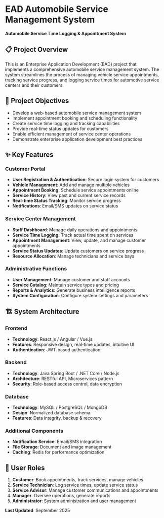 # EAD Automobile Service Management System

**Automobile Service Time Logging & Appointment System**

## 📋 Project Overview

This is an Enterprise Application Development (EAD) project that implements a comprehensive automobile service management system. The system streamlines the process of managing vehicle service appointments, tracking service progress, and logging service times for automotive service centers and their customers.

## 🎯 Project Objectives

- Develop a web-based automobile service management system
- Implement appointment booking and scheduling functionality
- Create service time logging and tracking capabilities
- Provide real-time status updates for customers
- Enable efficient management of service center operations
- Demonstrate enterprise application development best practices

## ✨ Key Features

### Customer Portal
- **User Registration & Authentication**: Secure login system for customers
- **Vehicle Management**: Add and manage multiple vehicles
- **Appointment Booking**: Schedule service appointments online
- **Service History**: View past and current service records
- **Real-time Status Tracking**: Monitor service progress
- **Notifications**: Email/SMS updates on service status

### Service Center Management
- **Staff Dashboard**: Manage daily operations and appointments
- **Service Time Logging**: Track actual time spent on services
- **Appointment Management**: View, update, and manage customer appointments
- **Service Status Updates**: Update customers on service progress
- **Resource Allocation**: Manage technicians and service bays

### Administrative Functions
- **User Management**: Manage customer and staff accounts
- **Service Catalog**: Maintain service types and pricing
- **Reports & Analytics**: Generate business intelligence reports
- **System Configuration**: Configure system settings and parameters

## 🏗️ System Architecture

### Frontend
- **Technology**: React.js / Angular / Vue.js
- **Features**: Responsive design, real-time updates, intuitive UI
- **Authentication**: JWT-based authentication

### Backend
- **Technology**: Java Spring Boot / .NET Core / Node.js
- **Architecture**: RESTful API, Microservices pattern
- **Security**: Role-based access control, data encryption

### Database
- **Technology**: MySQL / PostgreSQL / MongoDB
- **Design**: Normalized database schema
- **Features**: Data integrity, backup & recovery

### Additional Components
- **Notification Service**: Email/SMS integration
- **File Storage**: Document and image management
- **Caching**: Redis for performance optimization

## 👥 User Roles

1. **Customer**: Book appointments, track services, manage vehicles
2. **Service Technician**: Log service times, update service status
3. **Service Advisor**: Manage customer communications and appointments
4. **Manager**: Oversee operations, generate reports
5. **Administrator**: System administration and user management


**Last Updated**: September 2025
